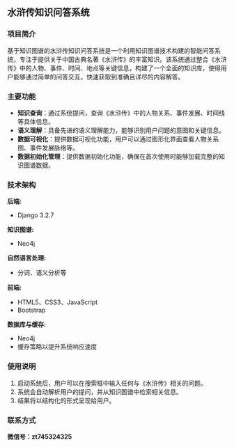 ## 水浒传知识问答系统

### 项目简介

基于知识图谱的水浒传知识问答系统是一个利用知识图谱技术构建的智能问答系统，专注于提供关于中国古典名著《水浒传》的丰富知识。该系统通过整合《水浒传》中的人物、事件、时间、地点等关键信息，构建了一个全面的知识库，使得用户能够通过简单的问答交互，快速获取到准确且详尽的内容解答。

### 主要功能

- **知识查询**：通过系统提问，查询《水浒传》中的人物关系、事件发展、时间线等具体信息。
- **语义理解**：具备先进的语义理解能力，能够识别用户问题的意图和关键信息。
- **数据可视化**：提供数据可视化功能，用户可以通过图形化界面查看人物关系图、事件发展脉络等。
- **数据初始化管理**：提供数据初始化功能，确保在首次使用时能够加载完整的知识图谱数据。


### 技术架构

**后端:**
- Django 3.2.7

**知识图谱:**
- Neo4j

**自然语言处理:**

- 分词、语义分析等

**前端:**
- HTML5、CSS3、JavaScript
- Bootstrap

**数据库与缓存:**
- Neo4j
- 缓存策略以提升系统响应速度


### 使用说明

1. 启动系统后，用户可以在搜索框中输入任何与《水浒传》相关的问题。
2. 系统会自动解析用户的提问，并从知识图谱中检索相关信息。
3. 结果将以结构化的形式呈现给用户。


### 联系方式

**微信号：zt745324325**